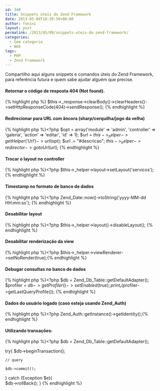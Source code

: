 ```yaml
---
id: 340
title: Snippets úteis do Zend Framework
date: 2013-05-09T10:30:50+00:00
author: fonini
layout: post
permalink: /2013/05/09/snippets-uteis-do-zend-framework/
categories:
  - Sem categoria
  - Web
tags:
  - PHP
  - Zend Framework
---
```

Compartilho aqui alguns snippets e comandos úteis do Zend Framework, para referência futura e quem sabe ajudar alguém que precise.
  


#### Retornar o código de resposta 404 (Not found).

{% highlight php %} $this->_response->clearBody()->clearHeaders()->setHttpResponseCode(404)->sendResponse(); {% endhighlight %}



#### Redirecionar para URL com âncora (sharp/cerquilha/jogo da velha)

{% highlight php %}<?php
$opt = array('module' => 'admin', 'controller' => 'galeria', 'action' => 'editar', 'id' => 1); $url = $this->_helper->getHelper('Url')->url($opt); $url .= "#descricao"; $this->_helper->redirector->gotoUrl($url); {% endhighlight %}



#### Trocar o layout no controller

{% highlight php %}<?php
$this->_helper->layout->setLayout('servicos'); {% endhighlight %}



#### Timestamp no formato de banco de dados

{% highlight php %}<?php
Zend_Date::now()->toString('yyyy-MM-dd HH:mm:ss'); {% endhighlight %}



#### Desabilitar layout

{% highlight php %}<?php
$this->_helper->layout()->disableLayout(); {% endhighlight %}



#### Desabilitar renderização da view

{% highlight php %}<?php
$this->_helper->viewRenderer->setNoRender(true);{% endhighlight %}



#### Debugar consultas no banco de dados

{% highlight php %}<?php
$db = Zend_Db_Table::getDefaultAdapter(); $profiler = $db->getProfiler()->setEnabled(true); print_r($profiler->getLastQueryProfile()); {% endhighlight %}



#### Dados do usuário logado (caso esteja usando Zend_Auth)

{% highlight php %}<?php
Zend_Auth::getInstance()->getIdentity();{% endhighlight %}



#### Utilizando transações: 

{% highlight php %}<?php
$db = Zend_Db_Table::getDefaultAdapter();

try{
	$db->beginTransaction();

	// query

	$db->commit();
}
catch (Exception $e){	  
	$db->rollBack();
}
{% endhighlight %}